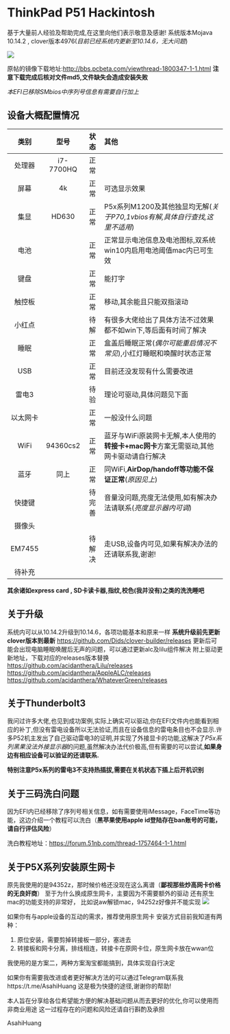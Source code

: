 # ThinkPad P51 Hackintosh

基于大量前人经验及帮助完成,在这里向他们表示敬意及感谢!
系统版本Mojava 10.14.2 , clover版本4976(*目前已经系统内更新至10.14.6，无大问题*)

![](http://ww1.sinaimg.cn/large/006tNc79gy1g5nfwjjpdij31890u0tmm.jpg)

原帖的镜像下载地址:http://bbs.pcbeta.com/viewthread-1800347-1-1.html
**注意下载完成后核对文件md5,文件缺失会造成安装失败**

*本EFI已移除SMbios中序列号信息有需要自行加上*

## 设备大概配置情况

|  类别  |   型号    |  状态  | 其他                                                         |
| :----: | :-------: | :----: | :----------------------------------------------------------- |
| 处理器 | i7-7700HQ |  正常  |                                                              |
|  屏幕  |    4k     |  正常  | 可选显示效果                                                 |
|  集显  |   HD630   |  正常  | P5x系列M1200及其他独显均无解(*关于P70,1vbios有解,具体自行查找,这里不适用*) |
|  电池  |           |  正常  | 正常显示电池信息及电池图标,双系统win10内启用电池阈值mac内已可生效 |
|  键盘  |           |  正常  | 能打字                                                       |
| 触控板 |           |  正常  | 移动,其余能且只能双指滚动                                    |
| 小红点 |           | 待解 | 有很多大佬给出了具体方法不过效果都不如win下,等后面有时间了解决 |
|  睡眠  |           |  正常  | 盒盖后睡眠正常(*偶尔可能重启情况不常见*),小红灯睡眠和唤醒时状态正常 |
|  USB   |           |  正常  | 目前还没发现有什么需要改进                                   |
|	雷电3  ||待验|理论可驱动,具体问题见下面|
| 以太网卡 ||正常|一般没什么问题|
| WiFi |94360cs2|正常|蓝牙与WiFi原装网卡无解,本人使用的**转接卡+mac网卡**方案无需驱动,其他网卡驱动请自行解决|
| 蓝牙 |同上|正常|同WiFi,**AirDop/handoff等功能不保证正常**(*原因见上*)|
| 快捷键 ||待完善|音量没问题,亮度无法使用,如有解决办法请联系(*亮度显示器内可调*)|
| 摄像头 ||||
| EM7455 ||待解决|走USB,设备内可见,如果有解决办法的还请联系我,谢谢!|
| 待补充 ||||

**其余诸如express card , SD卡读卡器,指纹,校色(我并没有)之类的洗洗睡吧**

## 关于升级

系统内可以从10.14.2升级到10.14.6，各项功能基本和原来一样
**系统升级前先更新clover版本到最新**
https://github.com/Dids/clover-builder/releases
更新后可能会出现电脑睡眠唤醒后无声的问题，可以通过更新alc及lilu组件解决
附上驱动更新地址，下载对应的releases版本替换
https://github.com/acidanthera/Lilu/releases
https://github.com/acidanthera/AppleALC/releases
https://github.com/acidanthera/WhateverGreen/releases

## 关于Thunderbolt3

我问过许多大佬,也见到成功案例,实际上确实可以驱动,你在EFI文件内也能看到相应的补丁,但没有雷电设备所以无法验证,而且在设备信息的雷电条目也不会显示.许多P52机主发出了自己驱动雷电3的证明,并实现了外接显卡的功能,这解决了*P5x系列黑果没法外接显示器*的问题,虽然解决办法代价极高,但有需要的可以尝试,**如果身边有相应设备可以验证的还请联系.**

**特别注意P5x系列的雷电3不支持热插拔,需要在关机状态下插上后开机识别**

## 关于三码洗白问题

因为EFI内已经移除了序列号相关信息，如有需要使用iMessage，FaceTime等功能，这边介绍一个教程可以洗白（**黑苹果使用apple id登陆存在ban账号的可能，请自行评估风险**）

洗白教程地址：https://forum.51nb.com/thread-1757464-1-1.html

## 关于P5X系列安装原生网卡

原先我使用的是94352z，那时候价格还没现在这么离谱（**鄙视那些炒高网卡价格的无良奸商**）
至于为什么换成原生网卡，主要因为不需要额外的驱动
还有原生mac的功能支持的非常好，
比如说aw解锁mac，94252z好像并不能实现
![](http://ww1.sinaimg.cn/large/006tNc79gy1g5nfu21935j30y60u04ct.jpg)

如果你有与apple设备的互动的需求，推荐使用原生网卡
安装方式目前我知道有两种：
1. 原位安装，需要剪掉转接板一部分，塞进去
2. 转接板和网卡分离，排线相连，转接卡在原网卡位，原生网卡放在wwan位

我使用的是方案二，两种方案淘宝都能搞到，具体实现自行决定






如果你有需要我改进或者更好解决方法的可以通过Telegram联系我https://t.me/AsahiHuang
这是极为快捷的途径,谢谢你的帮助!

本人旨在分享给各位希望能方便的解决基础问题从而去更好的优化,你可以使用而非商业用途
这一过程存在的问题和风险还请自行斟酌及承担



AsahiHuang








